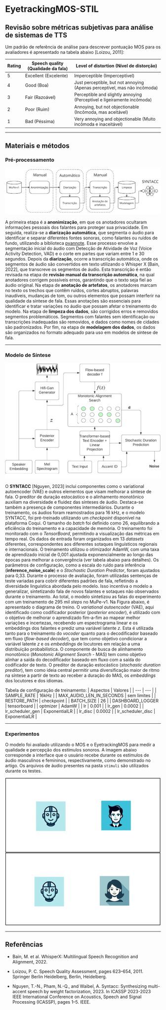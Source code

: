 # EyetrackingMOS-STIL

## Revisão sobre métricas subjetivas para análise de sistemas de TTS

Um padrão de referência de análise para descrever pontuação MOS para os avaliadores é apresentado na tabela abaixo [Loizou, 2011]:

| **Rating** | **Speech quality** (Qualidade da fala) | **Level of distortion** (Nível de distorção)           |
|------------|----------------------------------------|-------------------------------------------------------|
| 5          | Excellent (Excelente)                  | Imperceptible (Imperceptível)                         |
| 4          | Good (Boa)                             | Just perceptible, but not annoying (Apenas perceptível, mas não incômoda) |
| 3          | Fair (Razoável)                        | Perceptible and slightly annoying (Perceptível e ligeiramente incômoda) |
| 2          | Poor (Ruim)                            | Annoying, but not objectionable (Incômoda, mas aceitável) |
| 1          | Bad (Péssima)                          | Very annoying and objectionable (Muito incômoda e inaceitável) |
---

## Materiais e métodos
### Pré-processamento

![Fluxo da preprocessamento](Figs/Fig-fluxo_prepross.png)

A primeira etapa é a **anonimização**, em que os anotadores ocultaram informações pessoais dos falantes para proteger sua privacidade. Em seguida, realiza-se a **diarização automática**, que segmenta o áudio para identificar e separar diferentes fontes sonoras, como falantes ou ruídos de fundo, utilizando a biblioteca [pyannote](https://github.com/pyannote/pyannote-audio). Esse processo envolve a segmentação inicial do áudio com Detecção de Atividade de Voz (Voice Activity Detection, VAD) e o corte em partes que variam entre 1 e 30 segundos. Depois da **diarização**, ocorre a transcrição automática, onde os segmentos de áudio são convertidos em texto utilizando o Whisper X [Bain, 2022], que transcreve os segmentos de áudio. Esta transcrição é então revisada na etapa de **revisão manual da transcrição automática**, na qual anotadores corrigem possíveis erros, garantindo que o texto seja fiel ao áudio original. Na etapa de **anotação de artefatos**, os anotadores marcam no texto os trechos que contêm ruídos, cortes abruptos, palavras inaudíveis, mudanças de tom, ou outros elementos que possam interferir na qualidade da síntese de fala. Essas anotações são essenciais para identificar e tratar variações no áudio que possam afetar o treinamento do modelo. Na etapa de **limpeza dos dados**, são corrigidos erros e removidos segmentos problemáticos. Segmentos com falantes sem identificação ou transcrições inadequadas são removidos, e dados como nomes de cidades são padronizados. Por fim, na etapa de **modelagem dos dados**, os dados são organizados no formato adequado para uso em modelos de síntese de fala.

---

### Modelo de Síntese

![SYNTACC train architecture](Figs/Fig-SYNTACC-tts.png)

O **SYNTACC** [Nguyen, 2023] inclui componentes como o variational autoencoder (VAE) e outros elementos que visam melhorar a síntese de fala. O preditor de duração estocástico e o alinhamento monotônico auxiliam na diversidade e fluidez das sínteses de áudio.  Destaca-se também a presença de componentes intermediários. Durante o treinamento, os áudios foram reamostrados para 16 kHz, e o modelo SYNTACC, foi pré-treinado utilizando um _checkpoint_ disponível na plataforma Coqui. O tamanho do _batch_ foi definido como 26, equilibrando a eficiência do treinamento e a capacidade de memória. O treinamento foi monitorado com o _TensorBoard_, permitindo a visualização das métricas em tempo real. Os dados de entrada foram organizados em 13 _datasets_ diferentes, correspondentes aos diferentes sotaques linguísticos regionais e internacionais. O treinamento utilizou o otimizador AdamW, com uma taxa de aprendizado inicial de 0,001 ajustada exponencialmente ao longo das épocas para melhorar a convergência (ver tabela abaixo para detalhes). Os parâmetros de configuração, como a escala do ruído para inferência (**inference_noise_scale**) e o _Stochastic Duration Predictor_, foram ajustados para 0,33. Durante o processo de avaliação, foram utilizadas sentenças de teste variadas para cobrir diferentes padrões de fala, refletindo a diversidade linguística abordada pelo modelo. Isso incentiva o modelo a generalizar, sintetizando fala de novos falantes e sotaques não observados durante o treinamento. Ao total, o modelo sintetizou as falas do experimento com um treinamento de 295 mil _steps_ no MuPe-v1. Na Figura abaixo, é apresentado o diagrama de treino. O _variational autoencoder_ (VAE), aqui identificado como codificador posterior (_posterior encoder_), é utilizado com o objetivo de melhorar o aprendizado fim-a-fim ao mapear melhor variações e incertezas, recebendo um espectrograma linear e os embeddings dos falantes e prediz uma variável latente $z$. Esta é utilizada tanto para o treinamento do _vocoder_ quanto para o decodificador baseado em fluxo (_flow-based decoder_), que tem como objetivo condicionar a variável latente $z$ e os _embeddings_ de locutores em relação a uma distribuição probabilística. O componente de busca de alinhamento monotônico (_Monotonic Alignment Search_ - MAS) tem como objetivo alinhar a saída do decodificador baseado em fluxo com a saída do codificador de texto. O preditor de duração estocástico (_stochastic duration preditor_), tem como ideia central permitir uma diversificação maior de ritmo na síntese a partir de texto ao receber a duração do MAS, os _embeddings_ dos locutores e dos idiomas.

Tabela de configuração de treinamento:
| Aspectos | Valores |
| --- | --- |
| SAMPLE_RATE | 16kHz |
| MAX_AUDIO_LEN_IN_SECONDS | sem limites |
| RESTORE_PATH | checkpoint |
| BATCH_SIZE | 26 |
| DASHBOARD_LOGGER | tensorboard |
| optmizer | AdamW |
| lr | 0.001 |
| lr_gen | 0.0002 |
| lr_scheduler_gen | ExponentialLR |
| lr_disc | 0.0002 |
| lr_scheduler_disc | ExponentialLR |

---

### Experimentos

O modelo foi avaliado utilizando o MOS e o EyetrackingMOS para medir a qualidade e percepção dos estímulos sonoros. A imagem abaixo corresponde a interface que o usuário recebe durante os estímulos de áudio masculinos e femininos, respectivamente, como demonstrado no artigo. Os arquivos de áudio presentes na pasta `stimuli` são utilizados durante os testes.

![Interface do Estímulo](Figs/Fig-interface_estimulo.png)

---

## Referências

- Bain, M. et al. WhisperX: Multilingual Speech Recognition and Alignment, 2022.

- Loizou, P. C. Speech Quality Assessment, pages 623–654, 2011. Springer Berlin Heidelberg, Berlin, Heidelberg.

- Nguyen, T.-N., Pham, N.-Q., and Waibel, A. Syntacc: Synthesizing multi-accent speech by weight factorization, 2023. In ICASSP 2023-2023 IEEE International Conference on Acoustics, Speech and Signal Processing (ICASSP), pages 1–5. IEEE.
